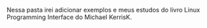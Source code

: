 Nessa pasta irei adicionar exemplos e meus estudos do livro Linux Programming Interface do Michael KerrisK.
